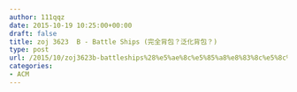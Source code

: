 ```yaml
---
author: 111qqz
date: 2015-10-19 10:25:00+00:00
draft: false
title: zoj 3623  B - Battle Ships (完全背包？泛化背包？)
type: post
url: /2015/10/zoj3623b-battleships%28%e5%ae%8c%e5%85%a8%e8%83%8c%e5%8c%85%ef%bc%9f%e6%b3%9b%e5%8c%96%e8%83%8c%e5%8c%85%ef%bc%9f%29/
categories:
- ACM
---
```



